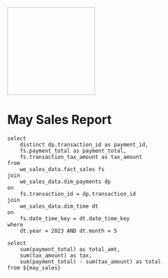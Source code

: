 <Image 
    url="../logo.png" 
    description="WE logo"
    height=200
    width=200
    border=false
    class="p-4"
/>

# May Sales Report

```may_sales
select
    distinct dp.transaction_id as payment_id,
    fs.payment_total as payment_total,
    fs.transaction_tax_amount as tax_amount
from
    we_sales_data.fact_sales fs
join
    we_sales_data.dim_payments dp
on
    fs.transaction_id = dp.transaction_id
join
    we_sales_data.dim_time dt
on
    fs.date_time_key = dt.date_time_key
where
    dt.year = 2023 AND dt.month = 5
```

```sum_total
select
    sum(payment_total) as total_amt,
    sum(tax_amount) as tax,
    sum(payment_total) - sum(tax_amount) as total
from ${may_sales}
```

<BigValue
    data={sum_total}
    value=total
    fmt=usd2
/>
